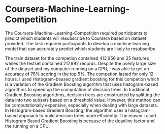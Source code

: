 # Coursera-Machine-Learning-Competition
The Coursera-Machine-Learning-Competition required participants to predict which students will resubscribe to Coursera based on dataset provided. The task required participants to develop a machine learning model that can accurately predict which students are likely to resubscribe.

The train dataset for the competion contained 413,956 and 35 features whiles the testset contained 217,992 records. Despite the overly large size of the dataset and my computer running on a CPU, i was able to get an accuracy of 76% scoring in the top 5%. The competion lasted for only 12 hours. I used Histogram-beased gradient boosting for this competion which is a variation of the Gradient Boosting algorithm that uses histogram-based algorithms to speed up the computation of decision trees. In traditional Gradient Boosting algorithms, decision trees are constructed by splitting the data into two subsets based on a threshold value. However, this method can be computationally expensive, especially when dealing with large datasets. In Histogram-based Gradient Boosting, the algorithm uses a histogram-based approach to build decision trees more efficiently. 
The reason i used Histogram Based Gradient Boosting is because of the deadline factor and the running on a CPU.
